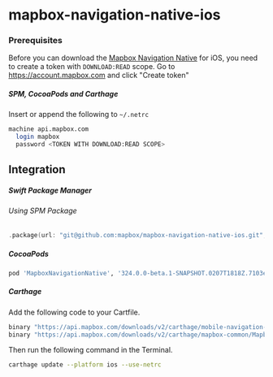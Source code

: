 # mapbox-navigation-native-ios

### Prerequisites

Before you can download the [Mapbox Navigation Native](https://github.com/mapbox/mapbox-navigation-native) for iOS, you need to create a token with `DOWNLOAD:READ` scope.
Go to https://account.mapbox.com and click "Create token"

##### SPM, CocoaPods and Carthage
Insert or append the following to `~/.netrc`

```bash
machine api.mapbox.com
  login mapbox
  password <TOKEN WITH DOWNLOAD:READ SCOPE>
```

## Integration

##### Swift Package Manager

###### Using SPM Package

```swift
.package(url: "git@github.com:mapbox/mapbox-navigation-native-ios.git", from: "324.0.0-beta.1-SNAPSHOT.0207T1818Z.7103e74"),
```

##### CocoaPods

```ruby
pod 'MapboxNavigationNative', '324.0.0-beta.1-SNAPSHOT.0207T1818Z.7103e74'
```

##### Carthage

Add the following code to your Cartfile.

```bash
binary "https://api.mapbox.com/downloads/v2/carthage/mobile-navigation-native/MapboxNavigationNative.json" == 324.0.0-beta.1-SNAPSHOT.0207T1818Z.7103e74
binary "https://api.mapbox.com/downloads/v2/carthage/mapbox-common/MapboxCommon-ios.json" == 24.11.0-beta.1
```

Then run the following command in the Terminal.
```bash
carthage update --platform ios --use-netrc
```
